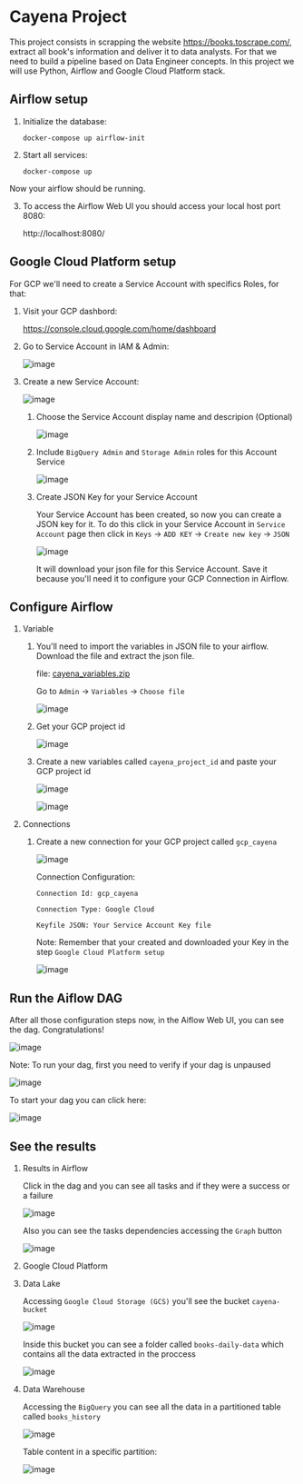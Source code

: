 # Cayena Project

This project consists in scrapping the website https://books.toscrape.com/, extract all book's information and deliver it to data analysts. For that we need to build a pipeline based on Data Engineer concepts. In this project we will use Python, Airflow and Google Cloud Platform stack.

## Airflow setup
 1. Initialize the database:
    ```pyhon
    docker-compose up airflow-init
    ```
 2. Start all services:
    ```pyhon
    docker-compose up
    ```
Now your airflow should be running. 

3. To access the Airflow Web UI you should access your local host port 8080:

    http://localhost:8080/

## Google Cloud Platform setup
For GCP we'll need to create a Service Account with specifics Roles, for that:

1. Visit your GCP dashbord:

    https://console.cloud.google.com/home/dashboard
    
2. Go to Service Account in IAM & Admin:

    ![image](https://user-images.githubusercontent.com/72705868/167996629-d27867ee-ba9b-48ce-a230-c463bdeedb7a.png)
    
3. Create a new Service Account:

    ![image](https://user-images.githubusercontent.com/72705868/167996917-3a45aa18-2ac5-411c-bb46-6323672d3582.png)

    1. Choose the Service Account display name and descripion (Optional)

        ![image](https://user-images.githubusercontent.com/72705868/167997753-1c0e4c5e-b0c4-48f5-af4c-7e14c4b53ca8.png) 
    
    2. Include ```BigQuery Admin``` and ```Storage Admin``` roles for this Account Service

        ![image](https://user-images.githubusercontent.com/72705868/167998552-296a1583-90fa-4486-899b-8ff0baa8320c.png)
    
    3. Create JSON Key for your Service Account

        Your Service Account has been created, so now you can create a JSON key for it. To do this click in your Service Account in ```Service Account``` page then click in ```Keys``` -> ```ADD KEY``` -> ```Create new key``` -> ```JSON```
        
        ![image](https://user-images.githubusercontent.com/72705868/167999702-bce1429f-a878-4cca-9230-6a7c668b11bd.png)
        
        It will download your json file for this Service Account. Save it because you'll need it to configure your GCP Connection in Airflow.

## Configure Airflow

1. Variable

    1. You'll need to import the variables in JSON file to your airflow. Download the file and extract the json file.
    
       file: [cayena_variables.zip](https://github.com/gomes540/cayena/files/8683926/cayena_variables.zip)
    
       Go to `Admin` -> `Variables` -> `Choose file`
    
       ![image](https://user-images.githubusercontent.com/72705868/168206789-e6d98edd-0ed1-4c4d-9db9-aed63ede58b6.png)
       
    2. Get your GCP project id

        ![image](https://user-images.githubusercontent.com/72705868/168207227-c2d8bbae-94f4-4f28-81d4-33a97d44dfb4.png)

    
    2. Create a new variables called `cayena_project_id` and paste your GCP project id

        ![image](https://user-images.githubusercontent.com/72705868/168207321-8f9bcf32-ac61-41ba-8dee-86eaea2aae5a.png)
        
        ![image](https://user-images.githubusercontent.com/72705868/168207411-6bf2b261-fdcc-49a3-baf1-fb92f49e01d4.png)


2. Connections

   1. Create a new connection for your GCP project called `gcp_cayena`

      ![image](https://user-images.githubusercontent.com/72705868/168207602-e98d0631-c734-4be9-8a3b-cc2171d2f3b6.png)
      
      Connection Configuration:
      
      `Connection Id: gcp_cayena`
      
      `Connection Type: Google Cloud`
      
      `Keyfile JSON: Your Service Account Key file`
      
      Note: Remember that your created and downloaded your Key in the step `Google Cloud Platform setup` 
      
      
      ![image](https://user-images.githubusercontent.com/72705868/168207721-bfbb84fa-450e-431f-9cf3-9abc5c1262a3.png)
      
 
## Run the Aiflow DAG

   After all those configuration steps now, in the Aiflow Web UI, you can see the dag. Congratulations!
   
   ![image](https://user-images.githubusercontent.com/72705868/168208816-2dc0c669-5fbe-4fe2-a6bf-e5ca36c30ecc.png)
   
   Note: To run your dag, first you need to verify if your dag is unpaused
   
   ![image](https://user-images.githubusercontent.com/72705868/168209068-aeb05766-0b5a-43f7-8d95-43312b650541.png)

   To start your dag you can click here:
   
   ![image](https://user-images.githubusercontent.com/72705868/168209230-4db24bf7-2fd4-47bf-9451-b2b068510b4b.png)


## See the results

1. Results in Airflow

   Click in the dag and you can see all tasks and if they were a success or a failure
   
   ![image](https://user-images.githubusercontent.com/72705868/168209599-8a6cda65-213a-47af-a441-26c3d867d0c9.png)
   
   Also you can see the tasks dependencies accessing the `Graph` button
   
   ![image](https://user-images.githubusercontent.com/72705868/168210222-34f8a984-f742-44c6-9797-2d980157c7aa.png)
   
2. Google Cloud Platform

  1. Data Lake
     
     Accessing `Google Cloud Storage (GCS)` you'll see the bucket `cayena-bucket`
     
     ![image](https://user-images.githubusercontent.com/72705868/168210811-c1d5fc9c-fca6-40a5-9b9a-9728b747fa6d.png)
     
     Inside this bucket you can see a folder called `books-daily-data` which contains all the data extracted in the proccess
     
     ![image](https://user-images.githubusercontent.com/72705868/168211101-64347273-1bae-44b1-a108-466606810662.png)
     
  2. Data Warehouse

     Accessing the `BigQuery` you can see all the data in a partitioned table called `books_history`
     
     ![image](https://user-images.githubusercontent.com/72705868/168211518-5bf4a315-5621-4131-bced-e55a3fd148f5.png)
     
     Table content in a specific partition:
     
     ![image](https://user-images.githubusercontent.com/72705868/168212974-1f886c20-d450-446b-90af-6528d92812b9.png)

     
     

     
     






   
   

      
      








